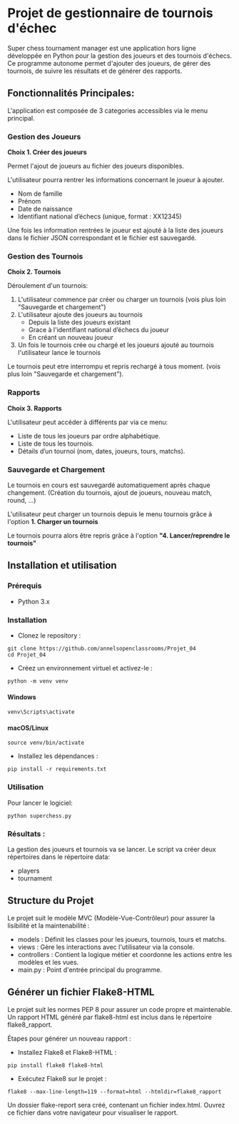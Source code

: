# Projet de gestionnaire de tournois d'échec

Super chess tournament manager est une application hors ligne développée en Python pour la gestion des joueurs et des tournois d'échecs.
Ce programme autonome permet d'ajouter des joueurs, de gérer des tournois, de suivre les résultats et de générer des rapports.

## Fonctionnalités Principales: 

L'application est composée de 3 categories accessibles via le menu principal.

### Gestion des Joueurs

**Choix 1. Créer des joueurs**

Permet l'ajout de joueurs au fichier des joueurs disponibles.

L'utilisateur pourra rentrer les informations concernant le joueur à ajouter.

* Nom de famille
* Prénom
* Date de naissance
* Identifiant national d’échecs (unique, format : XX12345)

Une fois les information rentrées le joueur est ajouté à la liste des joueurs dans le fichier JSON correspondant et le fichier est sauvegardé.

### Gestion des Tournois
**Choix 2. Tournois**

Déroulement d'un tournois:

1. L'utilisateur commence par créer ou charger un tournois (vois plus loin "Sauvegarde et chargement")
2. L'utilisateur ajoute des joueurs au tournois
    * Depuis la liste des joueurs existant
    * Grace à l'identifiant national d’échecs du joueur
    * En créant un nouveau joueur
3. Un fois le tournois crée ou chargé et les joueurs ajouté au tournois l'utilisateur lance le tournois

Le tournois peut etre interrompu et repris rechargé à tous moment. (vois plus loin "Sauvegarde et chargement").

### Rapports
**Choix 3. Rapports**

L'utilisateur peut accéder à différents par via ce menu:

* Liste de tous les joueurs par ordre alphabétique.
* Liste de tous les tournois.
* Détails d’un tournoi (nom, dates, joueurs, tours, matchs).

### Sauvegarde et Chargement

Le tournois en cours est sauvegardé automatiquement après chaque changement. (Création du tournois, ajout de joueurs, nouveau match, round, ...)

L'utilisateur peut charger un tournois depuis le menu tournois grâce à l'option **1. Charger un tournois**

Le tournois pourra alors être repris grâce à l'option **"**4. Lancer/reprendre le tournois**"**

## Installation et utilisation

### Prérequis

* Python 3.x

### Installation

* Clonez le repository :

```
git clone https://github.com/annelsopenclassrooms/Projet_04
cd Projet_04
```

* Créez un environnement virtuel et activez-le :
```
python -m venv venv
```
#### Windows
```
venv\Scripts\activate
```
#### macOS/Linux
```
source venv/bin/activate
```
* Installez les dépendances :
```
pip install -r requirements.txt
```

### Utilisation

Pour lancer le logiciel:
```
python superchess.py
```

### Résultats :

La gestion des joueurs et tournois va se lancer.
Le script va créer deux répertoires dans le répertoire data:

* players
* tournament

## Structure du Projet

Le projet suit le modèle MVC (Modèle-Vue-Contrôleur) pour assurer la lisibilité et la maintenabilité :

* models : Définit les classes pour les joueurs, tournois, tours et matchs.
* views : Gère les interactions avec l'utilisateur via la console.
* controllers : Contient la logique métier et coordonne les actions entre les modèles et les vues.
* main.py : Point d'entrée principal du programme.

## Générer un fichier Flake8-HTML

Le projet suit les normes PEP 8 pour assurer un code propre et maintenable. Un rapport HTML généré par flake8-html est inclus dans le répertoire flake8_rapport.

Étapes pour générer un nouveau rapport :

* Installez Flake8 et Flake8-HTML :

```
pip install flake8 flake8-html
```
* Exécutez Flake8 sur le projet :
```
flake8 --max-line-length=119 --format=html --htmldir=flake8_rapport
```
Un dossier flake-report sera créé, contenant un fichier index.html. Ouvrez ce fichier dans votre navigateur pour visualiser le rapport.


